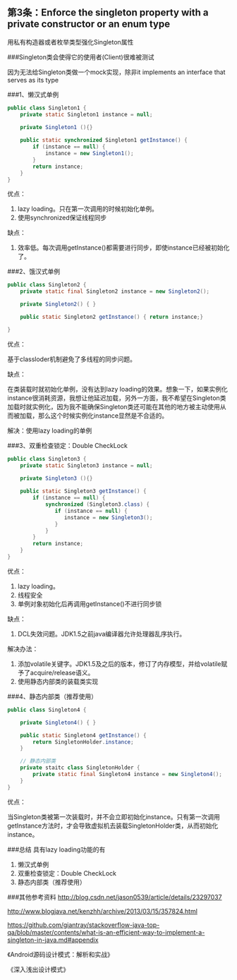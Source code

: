 ## 第3条：Enforce the singleton property with a private constructor or an enum type
用私有构造器或者枚举类型强化Singleton属性


###Singleton类会使得它的使用者(Client)很难被测试

因为无法给Singleton类做一个mock实现，除非it implements an interface that serves as its type


###1、懒汉式单例
```java
public class Singleton1 {  
	private static Singleton1 instance = null; 

	private Singleton1 (){}
 
	public static synchronized Singleton1 getInstance() {  
		if (instance == null) {  
			instance = new Singleton1();  
		}  
		return instance;  
	}  
}  
```

优点：

1. lazy loading。只在第一次调用的时候初始化单例。
2. 使用synchronized保证线程同步

缺点：

1. 效率低。每次调用getInstance()都需要进行同步，即使instance已经被初始化了。

###2、饿汉式单例
```java
public class Singleton2 {
	private static final Singleton2 instance = new Singleton2();

	private Singleton2() { }

	public static Singleton2 getInstance() { return instance;}

}
```
优点：

基于classloder机制避免了多线程的同步问题。

缺点：

在类装载时就初始化单例，没有达到lazy loading的效果。想象一下，如果实例化instance很消耗资源，我想让他延迟加载，另外一方面，我不希望在Singleton类加载时就实例化，因为我不能确保Singleton类还可能在其他的地方被主动使用从而被加载，那么这个时候实例化instance显然是不合适的。

解决：使用lazy loading的单例

###3、双重检查锁定：Double CheckLock
```java
public class Singleton3 {  
	private static Singleton3 instance = null; 

	private Singleton3 (){}
 
	public static Singleton3 getInstance() {  
        if (instance == null) {    
            synchronized (Singleton3.class) {    
               if (instance == null) {    
                  instance = new Singleton3();   
               }    
            }    
        }    
        return instance;   
    }  
} 
```
优点：

1. lazy loading。
2. 线程安全
3. 单例对象初始化后再调用getInstance()不进行同步锁

缺点：
1. DCL失效问题。JDK1.5之前java编译器允许处理器乱序执行。

解决办法：

1. 添加volatile关键字。JDK1.5及之后的版本，修订了内存模型，并给volatile赋予了acquire/release语义。
2. 使用静态内部类的装载类实现

###4、静态内部类（推荐使用）
```java
public class Singleton4 {

	private Singleton4() { }

	public static Singleton4 getInstance() {
		return SingletonHolder.instance;
	}

	// 静态内部类
	private staitc class SingletonHolder {
		private static final Singleton4 instance = new Singleton4();
	}
}
```

优点：

当Singleton类被第一次装载时，并不会立即初始化instance。只有第一次调用getInstance方法时，才会导致虚拟机去装载SingletonHolder类，从而初始化instance。

###总结
具有lazy loading功能的有

1. 懒汉式单例
2. 双重检查锁定：Double CheckLock
3. 静态内部类（推荐使用）

###其他参考资料
http://blog.csdn.net/jason0539/article/details/23297037

http://www.blogjava.net/kenzhh/archive/2013/03/15/357824.html

https://github.com/giantray/stackoverflow-java-top-qa/blob/master/contents/what-is-an-efficient-way-to-implement-a-singleton-in-java.md#appendix

《Android源码设计模式：解析和实战》

《深入浅出设计模式》